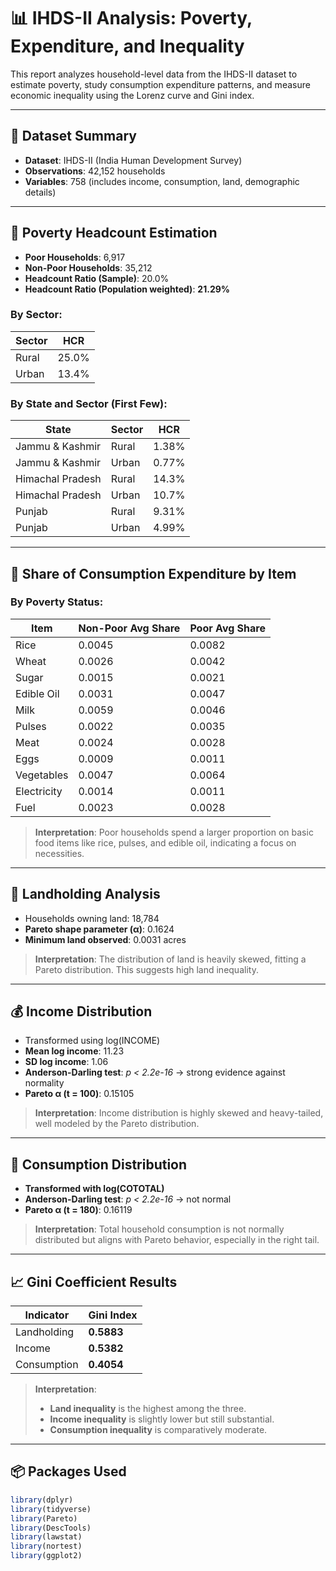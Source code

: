# 📊 IHDS-II Analysis: Poverty, Expenditure, and Inequality

This report analyzes household-level data from the IHDS-II dataset to estimate poverty, study consumption expenditure patterns, and measure economic inequality using the Lorenz curve and Gini index.

---

## 🧾 Dataset Summary

- **Dataset**: IHDS-II (India Human Development Survey)
- **Observations**: 42,152 households
- **Variables**: 758 (includes income, consumption, land, demographic details)

---

## 📌 Poverty Headcount Estimation

- **Poor Households**: 6,917
- **Non-Poor Households**: 35,212
- **Headcount Ratio (Sample)**: 20.0%
- **Headcount Ratio (Population weighted)**: **21.29%**

### By Sector:
| Sector     | HCR   |
|------------|--------|
| Rural      | 25.0%  |
| Urban      | 13.4%  |

### By State and Sector (First Few):
| State                  | Sector | HCR     |
|------------------------|--------|---------|
| Jammu & Kashmir        | Rural  | 1.38%   |
| Jammu & Kashmir        | Urban  | 0.77%   |
| Himachal Pradesh       | Rural  | 14.3%   |
| Himachal Pradesh       | Urban  | 10.7%   |
| Punjab                 | Rural  | 9.31%   |
| Punjab                 | Urban  | 4.99%   |

---

## 🍚 Share of Consumption Expenditure by Item

### By Poverty Status:
| Item           | Non-Poor Avg Share | Poor Avg Share |
|----------------|-------------------|----------------|
| Rice           | 0.0045            | 0.0082         |
| Wheat          | 0.0026            | 0.0042         |
| Sugar          | 0.0015            | 0.0021         |
| Edible Oil     | 0.0031            | 0.0047         |
| Milk           | 0.0059            | 0.0046         |
| Pulses         | 0.0022            | 0.0035         |
| Meat           | 0.0024            | 0.0028         |
| Eggs           | 0.0009            | 0.0011         |
| Vegetables     | 0.0047            | 0.0064         |
| Electricity    | 0.0014            | 0.0011         |
| Fuel           | 0.0023            | 0.0028         |

> **Interpretation**: Poor households spend a larger proportion on basic food items like rice, pulses, and edible oil, indicating a focus on necessities.

---

## 🌾 Landholding Analysis

- Households owning land: 18,784
- **Pareto shape parameter (α)**: 0.1624
- **Minimum land observed**: 0.0031 acres

> **Interpretation**: The distribution of land is heavily skewed, fitting a Pareto distribution. This suggests high land inequality.

---

## 💰 Income Distribution

- Transformed using log(INCOME)
- **Mean log income**: 11.23
- **SD log income**: 1.06
- **Anderson-Darling test**: *p < 2.2e-16* → strong evidence against normality
- **Pareto α (t = 100)**: 0.15105

> **Interpretation**: Income distribution is highly skewed and heavy-tailed, well modeled by the Pareto distribution.

---

## 🥣 Consumption Distribution

- **Transformed with log(COTOTAL)**
- **Anderson-Darling test**: *p < 2.2e-16* → not normal
- **Pareto α (t = 180)**: 0.16119

> **Interpretation**: Total household consumption is not normally distributed but aligns with Pareto behavior, especially in the right tail.

---

## 📈 Gini Coefficient Results

| Indicator    | Gini Index |
|--------------|------------|
| Landholding  | **0.5883** |
| Income       | **0.5382** |
| Consumption  | **0.4054** |

> **Interpretation**:  
> - **Land inequality** is the highest among the three.  
> - **Income inequality** is slightly lower but still substantial.  
> - **Consumption inequality** is comparatively moderate.

---

## 📦 Packages Used

```r
library(dplyr)
library(tidyverse)
library(Pareto)
library(DescTools)
library(lawstat)
library(nortest)
library(ggplot2)
